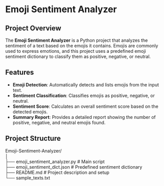 # Emoji Sentiment Analyzer

## Project Overview

The **Emoji Sentiment Analyzer** is a Python project that analyzes the sentiment of a text based on the emojis it contains. Emojis are commonly used to express emotions, and this project uses a predefined emoji sentiment dictionary to classify them as positive, negative, or neutral.

## Features

- **Emoji Detection**: Automatically detects and lists emojis from the input text.
- **Sentiment Classification**: Classifies emojis as positive, negative, or neutral.
- **Sentiment Score**: Calculates an overall sentiment score based on the detected emojis.
- **Summary Report**: Provides a detailed report showing the number of positive, negative, and neutral emojis found.

## Project Structure

Emoji-Sentiment-Analyzer/ <br>
  │ <br>
  ├── emoji_sentiment_analyzer.py # Main script <br>
  ├── emoji_sentiment_dict.json # Predefined sentiment dictionary <br>
  ├── README.md # Project description and setup <br>
  └── sample_texts.txt

